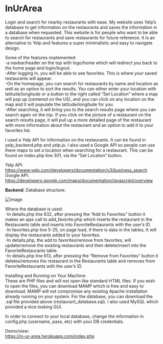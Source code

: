# InUrArea
Login and search for nearby restaurants with ease. My website uses Yelp’s database to get information on the restaurants and saves the information in a database when requested. This website is for people who want to be able to search for restaurants and save restaurants for future reference. It is an alternative to Yelp and features a super minimalistic and easy to navigate design.

Some of the features implemented: <br/>
-a navbar/header on the top with logo/home which will redirect you back to the home page and login/logout. <br/>
-After logging in, you will be able to see favorites. This is where your saved restaurants will appear. <br/>
-On the homepage, you can search for restaurants by name and location as well as an option to sort the results. You can either enter your location with latitude/longitude or a button to the right called “Set Location” where a map will pop up (centered on the US), and you can click on any location on the map and it will populate the latitude/longitude for you. <br/>
-After searching, it will bring you to the search results page where you can search again on the top. If you click on the picture of a restaurant on the search results page, it will pull up a more detailed page of the restaurant with more information about the restaurant and an option to add it to your favorites list.

I used a Yelp API for information on the restaurants. It can be found in yelp_backend.php and yelp.js. I also used a Google API so people can use there maps to set a location when searching for a restaurant. This can be found on index.php line 301, via the “Set Location” button.

Yelp API: https://www.yelp.com/developers/documentation/v3/business_search <br/>
Google API: https://developers.google.com/maps/documentation/javascript/overview

**Backend**:
Database structure:

![image](https://user-images.githubusercontent.com/54614988/125999433-06ca1796-e548-462b-82e0-3134e971eef3.png)

Where the database is used: <br/>
-In details.php line 632, after pressing the “Add to Favorites” button it makes an ajax call to add_favorite.php which inserts the restaurant in the Restaurants table and inserts into FavoriteRestaurants with the user’s ID. <br/>
-In favorites.php line 5-25, on page load, if there is data in the tables, It will display the restaurants added to your favorites. <br/>
-In details.php, the add to favorites/remove from favorites, will update/remove the existing restaurants and then delete/insert into the FavoriteRestaurants table. <br/>
-In details.php line 613, after pressing the “Remove from Favorites” button it deletes/removes the restaurant in the Restaurants table and removes from FavoriteRestaurants with the user’s ID.


Installing and Running on Your Machine: <br /> 
These are PHP files and will not open like standard HTML files. If you wish to open the files, you can download MAMP which is free and easy to download. MAMP will not compromise any existing Apache installation already running on your system. For the database, you can download the .sql file provided above (restaurant_database.sql). I also used MySQL which provided a nice looking GUI.

In order to connect to your local database, change the information in config.php (username, pass, etc) with your DB credentials.

Demo/view: <br/>
https://in-ur-area.herokuapp.com/index.php
